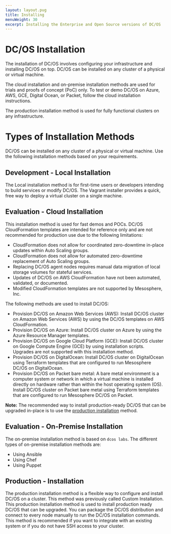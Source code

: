 ```yaml
---
layout: layout.pug
title: Installing
menuWeight: 30
excerpt: Installing the Enterprise and Open Source versions of DC/OS
---
```


# DC/OS Installation

The installation of DC/OS involves configuring your infrastructure and installing DC/OS on top. DC/OS can be installed on any cluster of a physical or virtual machine. 

The cloud installation and on-premise installation methods are used for trials and proofs of concept (PoC) only. To test or demo DC/OS on Azure, AWS, GCE, Digital Ocean, or Packet, follow the cloud installation instructions. 

The production installation method is used for fully functional clusters on any infrastructure.


# Types of Installation Methods
DC/OS can be installed on any cluster of a physical or virtual machine. Use the following installation methods based on your requirements.

## Development - Local Installation
The Local installation method is for first-time users or developers intending to build services or modify DC/OS. The Vagrant installer provides a quick, free way to deploy a virtual cluster on a single machine.
 
## Evaluation - Cloud Installation 
This installation method is used for fast demos and POCs. 
DC/OS CloudFormation templates are intended for reference only and are not recommended for production use due to the following limitations:
- CloudFormation does not allow for coordinated zero-downtime in-place updates within Auto Scaling groups.
- CloudFormation does not allow for automated zero-downtime replacement of Auto Scaling groups.
- Replacing DC/OS agent nodes requires manual data migration of local storage volumes for stateful services.
- Updates of DC/OS on AWS CloudFormation have not been automated, validated, or documented.
- Modified CloudFormation templates are not supported by Mesosphere, Inc.

The following methods are used to install DC/OS:
- Provision DC/OS on Amazon Web Services (AWS): Install DC/OS cluster on Amazon Web Services (AWS) by using the DC/OS templates on AWS CloudFormation. 
- Provision DC/OS on Azure: Install DC/OS cluster on Azure by using the Azure Resource Manager templates.
- Provision DC/OS on Google Cloud Platform (GCE): Install DC/OS cluster on Google Compute Engine (GCE) by using installation scripts. Upgrades are not supported with this installation method.
- Provision DC/OS on DigitalOcean: Install DC/OS cluster on DigitalOcean using Terraform templates that are configured to run Mesosphere DC/OS on DigitalOcean.
- Provision DC/OS on Packet bare metal: A bare metal environment is a computer system or network in which a virtual machine is installed directly on hardware rather than within the host operating system (OS). Install DC/OS cluster on Packet bare metal using Terraform templates that are configured to run Mesosphere DC/OS on Packet.
 
 **Note:** The recommended way to install production-ready DC/OS that can be upgraded in-place is to use the [production installation](/1.11/installing/production/installation/) method.

## Evaluation - On-Premise Installation
The on-premise installation method is based on `dcos labs`. The different types of on-premise installation methods are:
- Using Ansible
- Using Chef
- Using Puppet

 
## Production - Installation
The production installation method is a flexible way to configure and install DC/OS on a cluster. This method was previously called Custom Installation. This production installation method is used to install production ready DC/OS that can be upgraded. You can package the DC/OS distribution and connect to every node manually to run the DC/OS installation commands. This method is recommended if you want to integrate with an existing system or if you do not have SSH access to your cluster.
